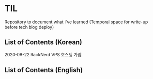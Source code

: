 # TIL
Repository to document what I've learned (Temporal space for write-up before tech blog deploy)

## List of Contents (Korean)
2020-08-22 RackNerd VPS 호스팅 가입

## List of Contents (English)
